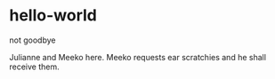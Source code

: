 # hello-world
not goodbye

Julianne and Meeko here. Meeko requests ear scratchies and he shall receive them.
